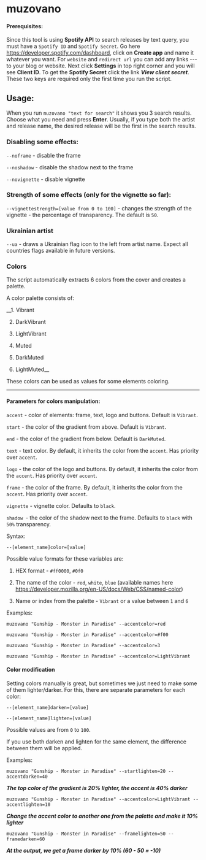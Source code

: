 # muzovano

#### Prerequisites:

Since this tool is using __Spotify API__ to search releases by text query, you must have a `Spotify ID` and `Spotify Secret`. Go here https://developer.spotify.com/dashboard, click on __Create app__ and name it whatever you want. For `website` and `redirect url` you can add any links --- to your blog or website. Next click __Settings__ in top right corner and you will see __Client ID__. To get the __Spotify Secret__ click the link ___View client secret___. These two keys are required only the first time you run the script.

## Usage:

When you run `muzovano "text for search"` it shows you 3 search results. Choose what you need and press __Enter__. Usually, if you type both the artist and release name, the desired release will be the first in the search results.

### Disabling some effects:

`--noframe` - disable the frame

`--noshadow` - disable the shadow next to the frame

`--novignette` - disable vignette

### Strength of some effects (only for the vignette so far):

`--vignettestrength=[value from 0 to 100]` - changes the strength of the vignette - the percentage of transparency. The default is `50`.

### Ukrainian artist

`--ua` - draws a Ukrainian flag icon to the left from artist name. Expect all countries flags available in future versions.

### Colors

The script automatically extracts 6 colors from the cover and creates a palette.

A color palette consists of:

__1. Vibrant

2. DarkVibrant

3. LightVibrant

4. Muted

5. DarkMuted

6. LightMuted__

These colors can be used as values for some elements coloring.

---

#### Parameters for colors manipulation:

`accent` - color of elements: frame, text, logo and buttons. Default is `Vibrant`.

`start` - the color of the gradient from above. Default is `Vibrant`.

`end` - the color of the gradient from below. Default is `DarkMuted`.

`text` - text color. By default, it inherits the color from the `accent`. Has priority over `accent`.

`logo` - the color of the logo and buttons. By default, it inherits the color from the `accent`. Has priority over `accent`.

`frame` - the color of the frame. By default, it inherits the color from the `accent`. Has priority over `accent`.

`vignette` - vignette color. Defaults to `black`.

`shadow `- the color of the shadow next to the frame. Defaults to `black` with `50%` transparency.

Syntax:

`--[element_name]color=[value]`

Possible value formats for these variables are:

1. HEX format - `#ff0000`, `#0f0`

2. The name of the color - `red`, `white`, `blue` (available names here https://developer.mozilla.org/en-US/docs/Web/CSS/named-color)

3. Name or index from the palette - `Vibrant` or a value between `1` and `6`

Examples:

`muzovano "Gunship - Monster in Paradise" --accentcolor=red`

`muzovano "Gunship - Monster in Paradise" --accentcolor=#f00`

`muzovano "Gunship - Monster in Paradise" --accentcolor=3`

`muzovano "Gunship - Monster in Paradise" --accentcolor=LightVibrant`

#### Color modification

Setting colors manually is great, but sometimes we just need to make some of them lighter/darker.
For this, there are separate parameters for each color:

`--[element_name]darken=[value]`

`--[element_name]lighten=[value]`

Possible values are from `0` to `100`.

If you use both darken and lighten for the same element, the difference between them will be applied.

Examples:

`muzovano "Gunship - Monster in Paradise" --startlighten=20 --accentdarken=40`

___The top color of the gradient is 20% lighter, the accent is 40% darker___

`muzovano "Gunship - Monster in Paradise" --accentcolor=LightVibrant --accentlighten=10`

___Change the accent color to another one from the palette and make it 10% lighter___

`muzovano "Gunship - Monster in Paradise" --framelighten=50 --framedarken=60`

___At the output, we get a frame darker by 10% (60 - 50 = -10)___
